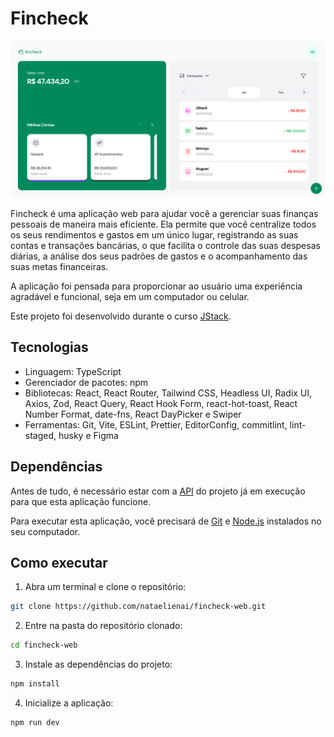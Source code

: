 # Fincheck

<p align="center">
  <img src="./images/home.png" alt="Página inicial do Fincheck" />
</p>

Fincheck é uma aplicação web para ajudar você a gerenciar suas finanças pessoais de maneira mais eficiente. Ela permite que você centralize todos os seus rendimentos e gastos em um único lugar, registrando as suas contas e transações bancárias, o que facilita o controle das suas despesas diárias, a análise dos seus padrões de gastos e o acompanhamento das suas metas financeiras.

A aplicação foi pensada para proporcionar ao usuário uma experiência agradável e funcional, seja em um computador ou celular.

Este projeto foi desenvolvido durante o curso [JStack](https://jstack.com.br/).

## Tecnologias

- Linguagem: TypeScript
- Gerenciador de pacotes: npm
- Bibliotecas: React, React Router, Tailwind CSS, Headless UI, Radix UI,  Axios, Zod, React Query, React Hook Form, react-hot-toast, React Number Format, date-fns, React DayPicker e Swiper
- Ferramentas: Git, Vite, ESLint, Prettier, EditorConfig, commitlint, lint-staged, husky e Figma

## Dependências

Antes de tudo, é necessário estar com a [API](https://github.com/nataelienai/fincheck-api) do projeto já em execução para que esta aplicação funcione.

Para executar esta aplicação, você precisará de [Git](https://git-scm.com/downloads) e [Node.js](https://nodejs.org/) instalados no seu computador.

## Como executar

1. Abra um terminal e clone o repositório:
```sh
git clone https://github.com/nataelienai/fincheck-web.git
```

2. Entre na pasta do repositório clonado:
```sh
cd fincheck-web
```

3. Instale as dependências do projeto:
```sh
npm install
```

4. Inicialize a aplicação:
```sh
npm run dev
```

